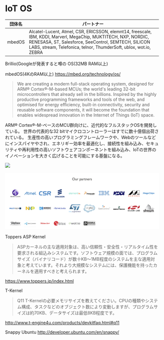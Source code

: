 # IoT OS

| 団体名 | パートナー |
| -- | -- |
| mbedOS | Alcatel-Lucent, Atmel, CSR, ERICSSON, elemnt14, freescale, IBM, KDDI, Marverl, MegaChip, MUKTITECH, NXP, NORDIC, RENESASA, ST, Salesforce, SeeControl, SEMTECH, SILICON LABS, stream, Telefonica, telnor, ThumderSoft, ublox, wot.io, ZEBRA  |


Brillio(Googleが発表すると噂の
OS(32MB RAM以上)

mbedOS(4KのRAM以上)
https://mbed.org/technology/os/

> We are creating a modern full-stack operating system, designed for ARM® Cortex®-M-based MCUs; the world's leading 32-bit microcontrollers that already sell in the billions. Inspired by the highly productive programming frameworks and tools of the web, and optimised for energy efficiency, built-in connectivity, security and reusable software components, it will become the foundation that enables widespread innovation in the Internet of Things (IoT) space.

ARM® Cortex®-M-ベースのMCU群向けに、近代的なフルスタックOSを開発している。  世界の代表的な32 bitマイクロコントローラーはすでに数十億個出荷されている。 生産性の高いプログラミングフレームワークや、Webのツールなどにインスパイヤやされ、エネリギー効率を最適化し、接続性を組み込み、セキュリティや再利用性の高いソフトウェアコンポーネントを組み込み、IoTの世界のイノベーションを大きく広げることを可能にする基盤になる。

![](https://mbed.org/assets/uploads/.thumbnails/mbed-os-v2.png/mbed-os-v2-700x467.png)

![](mbed_partner.png)

Toppers ASP Kernel

> ASPカーネルの主な適用対象は、高い信頼性・安全性・リアルタイム性を要求される組込みシステムです。ソフトウェア規模の面では、プログラムサイズ（バイナリコード）が数十KB〜1MB程度のシステムを主な適用対象と考えています。それより大規模なシステムには、保護機能を持ったカーネルを適用すべきと考えられます。

https://www.toppers.jp/index.html

T-Kernel
> Q11 T-Kernelの必要メモリサイズを教えてください。CPUの種類やシステム構成、タスクなどのオブジェクト数により変動しますが、プログラムサイズは約70KB、データサイズは最低8KB程度です。

http://www.t-engine4u.com/products/devkitfaq.html#q11

Snappy Ubuntu
http://developer.ubuntu.com/en/snappy/
